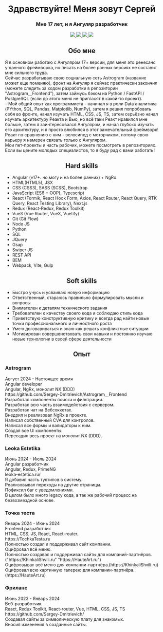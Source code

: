 <div id="header" align="center">
  <h1>Здравствуйте! Меня зовут Сергей</h1>
  <h3>Мне 17 лет, и я Ангуляр разработчик</h3>
</div>
<div id="socials" align="center">
<a href="https://vk.com/sergey_glazunov_07">
  <img src="https://img.shields.io/badge/VK-blue?style=for-the-badge&logo=VK&logoColor=white">
</a>

<a href="https://krasnodar.hh.ru/resume/d1bd0af2ff0cfe0cea0039ed1f576f66305571">
  <img src="https://img.shields.io/badge/HH-red?style=for-the-badge&logo=HH&logoColor=white">
</a>

<a href="https://career.habr.com/sergeyskvortsov123">
  <img src="https://img.shields.io/badge/Habr-blue?style=for-the-badge&logo=Habr&logoColor=white">
</a>

<a href="https://t.me/Mr_Glaz_programmer">
  <img src="https://img.shields.io/badge/Telegram-blue?style=for-the-badge&logo=Telegram&logoColor=white">
</a>
</div>
<div id="header" align="center">
  <h2>Обо мне</h2>
</div>
Я в основном работаю с Ангуляром 17+ версии, для меня это ренесанс у данного фреймворка, но писать на более ранных версиях не составит мне сильного труда.<br>
Сейчас разрабатываю свою социальную сеть Astrogram (название может еще поменяю), фронт на Ангуляр я сейчас практически закончил (можете следить за ходом разработки в репозитории "Astrogram__Frontend"), затем займусь бэком на Python / FastAPI / PostgreSQL (если до этого меня не пригласят в какой-то проект).<br>
- Мой общий опыт как программиста - начинал я в роли Data аналитика (PYthon, SQL, Pandas, Matplotlib, NumPy), затем я решил попробовать себя во фронте, начал изучать HTML, CSS, JS, TS, затем серьёзно начал изучать архитектуру Реакта и Вью, но всё таки Реакт нравился мне больше, затем я заинтересовался Ангуляром, и начал глубоко изучать его архитектуру, и я просто влюбился в этот замечательный фреймворк! Реакт по сравнению с ним - велосипед с моторчиком, потому свою карьеру я намерен связать только с Ангуляром. <br>
Мои пет-проекты и часть рабочих, можете посмотреть в репозиториях.<br>
Если вы цените молодых специалистов, то я буду рад с вами работать! <br>
<div id="header" align="center">
  <h2>Hard skills</h2>
</div>

- Angular (v17+. но могу и на более ранних) + NgRx
- HTML(HTML5), JSX
- CSS (CSS3), SASS (SCSS), Bootstrap
- JavaScript (ES6 + OOP), Typescript
- React (Formik, React Hook Form, Axios, React Router, React Query, RTK Query, React Testing Library), Next.js
- Redux (React-Redux, Redux Toolkit)
- Vue3 (Vue Router, VueX, Vuetify)
- Git (Git Flow)
- Node JS
- Python
- SQL
- JQuery
- Gsap
- Swiper JS
- REST API
- BEM
- Webpack, Vite, Gulp

<div id="header" align="center">
  <h2>Soft skills</h2>
</div>

- Быстро учусь и усваиваю новую информацию
- Ответственный, стараюсь правильно формулировать мысли и вопросы
- Внимателен к деталям технического задания
- Требователен к качеству своего кода и соблюдаю стиль кода
- Приветствую конструктивную критику и всегда рад найти новые точки профессионального и личностного роста
- Умею договариваться и знаю как решать конфликтные ситуации
- Мотивирован совершенствовать свои навыки и постоянно изучаю новые технологии в своей сфере деятельности

<div id="header" align="center">
  <h2>Опыт</h2>
</div>

<h3>Astrogram</h3>
Август 2024 - Настоящее время <br>
Angular developer <br>
Angular, NgRx, монолит NX (DDD) <br>
https://github.com/Sergey-Dmitrievich/Astrogram__Frontend <br>
Разработал компоненты поиска и фильтрации. <br>
Разработал всю часть взаимодействия с сервером. <br>
Разработал чат на Вебсоккетах. <br>
Внедрил и реализовал NgRx в проекте. <br>
Написал собственный CVA для контролов. <br>
Написал все формы и валидаторы к ним. <br>
Создал все UI компоненты. <br>
Пересадил весь проект на монолит NX (DDD). <br>

<h3>Leoka Estetika</h3>
Июнь 2024 - Июль 2024 <br>
Angular разработчик <br>
Angular, Redux, PrimeNG <br>
leoka-estetica.ru/ <br>
Я добавил часть тултипов в систему. <br>
Реализовывал переходы на другие страницы. <br>
Пофиксил баг с уведомлениями. <br>
В целом было много legacy кода, а так же рабочий процесс на безвозмездной основе. <br>

<h3>Точка теста</h3>
Январь 2024 - Июнь 2024 <br>
Frontend разработчик <br>
HTML, CSS, JS, React, React-router. <br>
https://TochkaTesta.ru <br>
Полностью создал и поддерживал сайт компании. <br>
Оцифровал всё меню. <br>
Полностью создавал и поддерживал сайты для компаний-партнёров.("https://KhinkaliShvili.ru" "https://HauteArt.ru") <br>
Оцифровывал всё меню для компании-партнёра.(https://KhinkaliShvili.ru) <br>
Оцифровал всю картинную галерею для компании-партнёра. (https://HauteArt.ru) <br>

<h3>Фриланс</h3>
Июнь 2023 - Январь 2024 <br>
Веб-разработчик <br>
React, Redux Toolkit, React-router, Vue, HTML, CSS, JS, TS <br>
https://github.com/Sergey-Dmitrievich/ <br>
Создавал сайты за символическую плату для знакомых. <br>
Вносил изменения в созданные сайты. <br>

<!---
Sergey-Dmitrievich/Sergey-Dmitrievich is a ✨ special ✨ repository because its `README.md` (this file) appears on your GitHub profile.
You can click the Preview link to take a look at your changes.
--->
